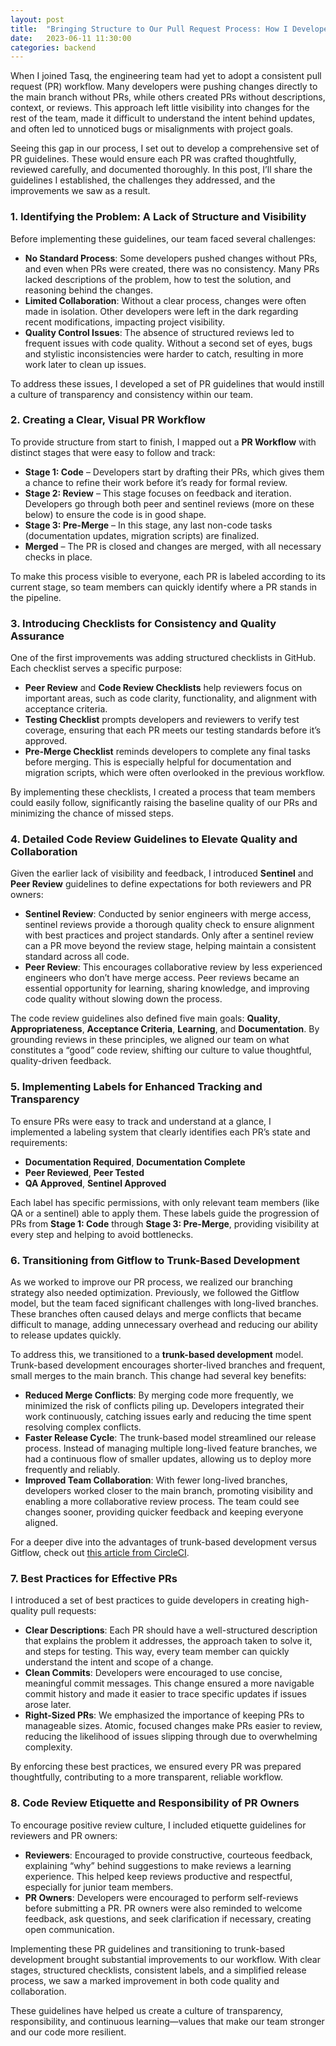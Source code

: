 ```yaml
---
layout: post
title:  "Bringing Structure to Our Pull Request Process: How I Developed PR Guidelines for My Team at Tasq"
date:   2023-06-11 11:30:00
categories: backend
---
```


When I joined Tasq, the engineering team had yet to adopt a consistent pull request (PR) workflow. Many developers were pushing changes directly to the main branch without PRs, while others created PRs without descriptions, context, or reviews. This approach left little visibility into changes for the rest of the team, made it difficult to understand the intent behind updates, and often led to unnoticed bugs or misalignments with project goals.

Seeing this gap in our process, I set out to develop a comprehensive set of PR guidelines. These would ensure each PR was crafted thoughtfully, reviewed carefully, and documented thoroughly. In this post, I’ll share the guidelines I established, the challenges they addressed, and the improvements we saw as a result.

### 1. **Identifying the Problem: A Lack of Structure and Visibility**

Before implementing these guidelines, our team faced several challenges:

- **No Standard Process**: Some developers pushed changes without PRs, and even when PRs were created, there was no consistency. Many PRs lacked descriptions of the problem, how to test the solution, and reasoning behind the changes.
- **Limited Collaboration**: Without a clear process, changes were often made in isolation. Other developers were left in the dark regarding recent modifications, impacting project visibility.
- **Quality Control Issues**: The absence of structured reviews led to frequent issues with code quality. Without a second set of eyes, bugs and stylistic inconsistencies were harder to catch, resulting in more work later to clean up issues.

To address these issues, I developed a set of PR guidelines that would instill a culture of transparency and consistency within our team.

### 2. **Creating a Clear, Visual PR Workflow**

To provide structure from start to finish, I mapped out a **PR Workflow** with distinct stages that were easy to follow and track:

- **Stage 1: Code** – Developers start by drafting their PRs, which gives them a chance to refine their work before it’s ready for formal review.
- **Stage 2: Review** – This stage focuses on feedback and iteration. Developers go through both peer and sentinel reviews (more on these below) to ensure the code is in good shape.
- **Stage 3: Pre-Merge** – In this stage, any last non-code tasks (documentation updates, migration scripts) are finalized.
- **Merged** – The PR is closed and changes are merged, with all necessary checks in place.

To make this process visible to everyone, each PR is labeled according to its current stage, so team members can quickly identify where a PR stands in the pipeline.

### 3. **Introducing Checklists for Consistency and Quality Assurance**

One of the first improvements was adding structured checklists in GitHub. Each checklist serves a specific purpose:

- **Peer Review** and **Code Review Checklists** help reviewers focus on important areas, such as code clarity, functionality, and alignment with acceptance criteria.
- **Testing Checklist** prompts developers and reviewers to verify test coverage, ensuring that each PR meets our testing standards before it’s approved.
- **Pre-Merge Checklist** reminds developers to complete any final tasks before merging. This is especially helpful for documentation and migration scripts, which were often overlooked in the previous workflow.

By implementing these checklists, I created a process that team members could easily follow, significantly raising the baseline quality of our PRs and minimizing the chance of missed steps.

### 4. **Detailed Code Review Guidelines to Elevate Quality and Collaboration**

Given the earlier lack of visibility and feedback, I introduced **Sentinel** and **Peer Review** guidelines to define expectations for both reviewers and PR owners:

- **Sentinel Review**: Conducted by senior engineers with merge access, sentinel reviews provide a thorough quality check to ensure alignment with best practices and project standards. Only after a sentinel review can a PR move beyond the review stage, helping maintain a consistent standard across all code.
- **Peer Review**: This encourages collaborative review by less experienced engineers who don’t have merge access. Peer reviews became an essential opportunity for learning, sharing knowledge, and improving code quality without slowing down the process.

The code review guidelines also defined five main goals: **Quality**, **Appropriateness**, **Acceptance Criteria**, **Learning**, and **Documentation**. By grounding reviews in these principles, we aligned our team on what constitutes a “good” code review, shifting our culture to value thoughtful, quality-driven feedback.

### 5. **Implementing Labels for Enhanced Tracking and Transparency**

To ensure PRs were easy to track and understand at a glance, I implemented a labeling system that clearly identifies each PR’s state and requirements:

- **Documentation Required**, **Documentation Complete**
- **Peer Reviewed**, **Peer Tested**
- **QA Approved**, **Sentinel Approved**

Each label has specific permissions, with only relevant team members (like QA or a sentinel) able to apply them. These labels guide the progression of PRs from **Stage 1: Code** through **Stage 3: Pre-Merge**, providing visibility at every step and helping to avoid bottlenecks.

### 6. **Transitioning from Gitflow to Trunk-Based Development**

As we worked to improve our PR process, we realized our branching strategy also needed optimization. Previously, we followed the Gitflow model, but the team faced significant challenges with long-lived branches. These branches often caused delays and merge conflicts that became difficult to manage, adding unnecessary overhead and reducing our ability to release updates quickly.

To address this, we transitioned to a **trunk-based development** model. Trunk-based development encourages shorter-lived branches and frequent, small merges to the main branch. This change had several key benefits:

- **Reduced Merge Conflicts**: By merging code more frequently, we minimized the risk of conflicts piling up. Developers integrated their work continuously, catching issues early and reducing the time spent resolving complex conflicts.
- **Faster Release Cycle**: The trunk-based model streamlined our release process. Instead of managing multiple long-lived feature branches, we had a continuous flow of smaller updates, allowing us to deploy more frequently and reliably.
- **Improved Team Collaboration**: With fewer long-lived branches, developers worked closer to the main branch, promoting visibility and enabling a more collaborative review process. The team could see changes sooner, providing quicker feedback and keeping everyone aligned.

For a deeper dive into the advantages of trunk-based development versus Gitflow, check out [this article from CircleCI](https://circleci.com/blog/trunk-vs-feature-based-dev/).

### 7. **Best Practices for Effective PRs**

I introduced a set of best practices to guide developers in creating high-quality pull requests:

- **Clear Descriptions**: Each PR should have a well-structured description that explains the problem it addresses, the approach taken to solve it, and steps for testing. This way, every team member can quickly understand the intent and scope of a change.
- **Clean Commits**: Developers were encouraged to use concise, meaningful commit messages. This change ensured a more navigable commit history and made it easier to trace specific updates if issues arose later.
- **Right-Sized PRs**: We emphasized the importance of keeping PRs to manageable sizes. Atomic, focused changes make PRs easier to review, reducing the likelihood of issues slipping through due to overwhelming complexity.

By enforcing these best practices, we ensured every PR was prepared thoughtfully, contributing to a more transparent, reliable workflow.

### 8. **Code Review Etiquette and Responsibility of PR Owners**

To encourage positive review culture, I included etiquette guidelines for reviewers and PR owners:

- **Reviewers**: Encouraged to provide constructive, courteous feedback, explaining “why” behind suggestions to make reviews a learning experience. This helped keep reviews productive and respectful, especially for junior team members.
- **PR Owners**: Developers were encouraged to perform self-reviews before submitting a PR. PR owners were also reminded to welcome feedback, ask questions, and seek clarification if necessary, creating open communication.


Implementing these PR guidelines and transitioning to trunk-based development brought substantial improvements to our workflow. With clear stages, structured checklists, consistent labels, and a simplified release process, we saw a marked improvement in both code quality and collaboration. 

These guidelines have helped us create a culture of transparency, responsibility, and continuous learning—values that make our team stronger and our code more resilient.
